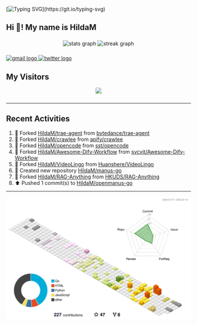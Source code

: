 [![Typing SVG](https://readme-typing-svg.herokuapp.com?size=50&duration=5000&color=8C43EA&vCenter=true&width=2000&height=70&lines=开拓视野,+冲破艰险,+洞悉所有,+贴近生活,+寻找真爱,+感受彼此;这就是人生的目的.)](https://git.io/typing-svg)


<h2 align="left">Hi 👋! My name is HildaM</h2>

###

<div align="center">
  <img src="https://github-readme-stats.vercel.app/api?username=HildaM&hide_title=false&hide_rank=false&show_icons=true&include_all_commits=true&count_private=true&disable_animations=false&theme=dracula&locale=en&hide_border=false" height="150" alt="stats graph"  />
  <img src="https://streak-stats.demolab.com?user=HildaM&locale=en&mode=daily&theme=dracula&hide_border=false&border_radius=5" height="150" alt="streak graph"  />
</div>


###

<div align="left">
  <a href="zhao163frozen@gmail.com" target="_blank">
    <img src="https://img.shields.io/static/v1?message=Gmail&logo=gmail&label=&color=D14836&logoColor=white&labelColor=&style=for-the-badge" height="35" alt="gmail logo"  />
  </a>
  <a href="https://x.com/_Albert_Bob" target="_blank">
    <img src="https://img.shields.io/static/v1?message=Twitter&logo=twitter&label=&color=1DA1F2&logoColor=white&labelColor=&style=for-the-badge" height="35" alt="twitter logo"  />
  </a>
</div>


## My Visitors

<div align="center">
  <img src="https://profile-counter.glitch.me/HildaM/count.svg?"  />
</div>

###


---

## Recent Activities


<!--RECENT_ACTIVITY:start-->
1. 🔱 Forked [HildaM/trae-agent](https://github.com/HildaM/trae-agent) from [bytedance/trae-agent](https://github.com/bytedance/trae-agent)<br>
2. 🔱 Forked [HildaM/crawlee](https://github.com/HildaM/crawlee) from [apify/crawlee](https://github.com/apify/crawlee)<br>
3. 🔱 Forked [HildaM/opencode](https://github.com/HildaM/opencode) from [sst/opencode](https://github.com/sst/opencode)<br>
4. 🔱 Forked [HildaM/Awesome-Dify-Workflow](https://github.com/HildaM/Awesome-Dify-Workflow) from [svcvit/Awesome-Dify-Workflow](https://github.com/svcvit/Awesome-Dify-Workflow)<br>
5. 🔱 Forked [HildaM/VideoLingo](https://github.com/HildaM/VideoLingo) from [Huanshere/VideoLingo](https://github.com/Huanshere/VideoLingo)<br>
6. 📔 Created new repository [HildaM/manus-go](https://github.com/HildaM/manus-go)<br>
7. 🔱 Forked [HildaM/RAG-Anything](https://github.com/HildaM/RAG-Anything) from [HKUDS/RAG-Anything](https://github.com/HKUDS/RAG-Anything)<br>
8. ⬆️ Pushed 1 commit(s) to [HildaM/openmanus-go](https://github.com/HildaM/openmanus-go)<br>
<!--RECENT_ACTIVITY:end-->

---


![](./profile-3d-contrib/profile-south-season-animate.svg)
